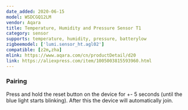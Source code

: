 ```yaml
---
date_added: 2020-06-15
model: WSDCGQ12LM
vendor: Aqara
title: Temperature, Humidity and Pressure Sensor T1
category: sensor
supports: temperature, humidity, pressure, batterylow
zigbeemodel: ['lumi.sensor_ht.agl02']
compatible: [z2m,zha]
mlink: https://www.aqara.com/cn/productDetail/d20
link: https://aliexpress.com/item/1005003815593960.html
---
```




### Pairing
Press and hold the reset button on the device for +- 5 seconds (until the blue light starts blinking).
After this the device will automatically join.
